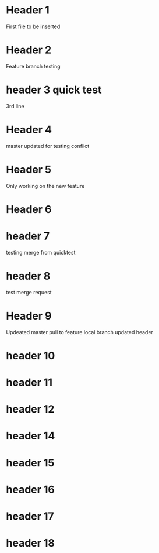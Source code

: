 # Header  1

First file to be inserted
# Header 2

Feature branch testing 


# header 3 quick test

3rd line 
# Header 4 

master updated for testing conflict 

# Header 5 

Only working on the new feature


# Header 6 

# header 7
testing merge from quicktest

# header 8 
test merge request
# Header 9
Updeated master pull to feature local branch
updated header

# header 10

# header 11
# header 12
# header 14 
# header 15
# header 16

# header 17

# header 18

